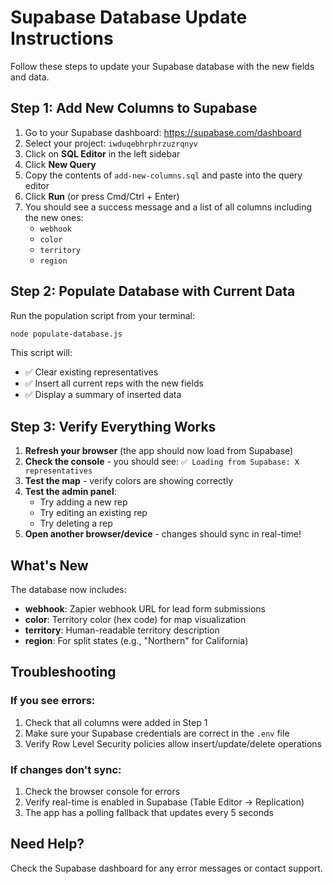 # Supabase Database Update Instructions

Follow these steps to update your Supabase database with the new fields and data.

## Step 1: Add New Columns to Supabase

1. Go to your Supabase dashboard: https://supabase.com/dashboard
2. Select your project: `iwduqebhrphrzuzrqnyv`
3. Click on **SQL Editor** in the left sidebar
4. Click **New Query**
5. Copy the contents of `add-new-columns.sql` and paste into the query editor
6. Click **Run** (or press Cmd/Ctrl + Enter)
7. You should see a success message and a list of all columns including the new ones:
   - `webhook`
   - `color`
   - `territory`
   - `region`

## Step 2: Populate Database with Current Data

Run the population script from your terminal:

```bash
node populate-database.js
```

This script will:
- ✅ Clear existing representatives
- ✅ Insert all current reps with the new fields
- ✅ Display a summary of inserted data

## Step 3: Verify Everything Works

1. **Refresh your browser** (the app should now load from Supabase)
2. **Check the console** - you should see: `✅ Loading from Supabase: X representatives`
3. **Test the map** - verify colors are showing correctly
4. **Test the admin panel**:
   - Try adding a new rep
   - Try editing an existing rep
   - Try deleting a rep
5. **Open another browser/device** - changes should sync in real-time!

## What's New

The database now includes:

- **webhook**: Zapier webhook URL for lead form submissions
- **color**: Territory color (hex code) for map visualization
- **territory**: Human-readable territory description
- **region**: For split states (e.g., "Northern" for California)

## Troubleshooting

### If you see errors:
1. Check that all columns were added in Step 1
2. Make sure your Supabase credentials are correct in the `.env` file
3. Verify Row Level Security policies allow insert/update/delete operations

### If changes don't sync:
1. Check the browser console for errors
2. Verify real-time is enabled in Supabase (Table Editor → Replication)
3. The app has a polling fallback that updates every 5 seconds

## Need Help?

Check the Supabase dashboard for any error messages or contact support.


